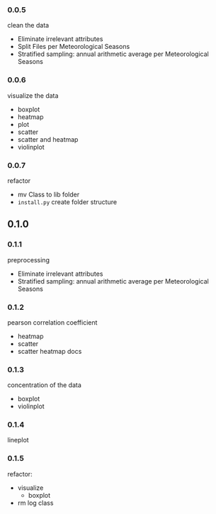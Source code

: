 ### 0.0.5
clean the data
* Eliminate irrelevant attributes
* Split Files per Meteorological Seasons
* Stratified sampling: annual arithmetic average per Meteorological Seasons

### 0.0.6
visualize the data
* boxplot
* heatmap
* plot
* scatter
* scatter and heatmap
* violinplot   

### 0.0.7 
refactor
* mv Class to lib folder
* `install.py` create folder structure

## 0.1.0

### 0.1.1
preprocessing
* Eliminate irrelevant attributes
* Stratified sampling: annual arithmetic average per Meteorological Seasons

### 0.1.2
pearson correlation coefficient
* heatmap
* scatter
* scatter heatmap
docs

### 0.1.3
concentration of the data
* boxplot
* violinplot

### 0.1.4    
lineplot

### 0.1.5
refactor: 
* visualize
    * boxplot
* rm log class